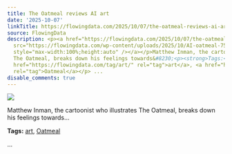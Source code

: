 ```yaml
---
title: The Oatmeal reviews AI art
date: '2025-10-07'
linkTitle: https://flowingdata.com/2025/10/07/the-oatmeal-reviews-ai-art/
source: FlowingData
description: <p><a href="https://flowingdata.com/2025/10/07/the-oatmeal-reviews-ai-art/"><img
  src="https://flowingdata.com/wp-content/uploads/2025/10/AI-oatmeal-750x515.png"
  style="max-width:100%;height:auto" /></a></p>Matthew Inman, the cartoonist who illustrates
  The Oatmeal, breaks down his feelings towards&#8230;<p><strong>Tags:</strong> <a
  href="https://flowingdata.com/tag/art/" rel="tag">art</a>, <a href="https://flowingdata.com/tag/oatmeal/"
  rel="tag">Oatmeal</a></p> ...
disable_comments: true
---
```

<p><a href="https://flowingdata.com/2025/10/07/the-oatmeal-reviews-ai-art/"><img src="https://flowingdata.com/wp-content/uploads/2025/10/AI-oatmeal-750x515.png" style="max-width:100%;height:auto" /></a></p>Matthew Inman, the cartoonist who illustrates The Oatmeal, breaks down his feelings towards&#8230;<p><strong>Tags:</strong> <a href="https://flowingdata.com/tag/art/" rel="tag">art</a>, <a href="https://flowingdata.com/tag/oatmeal/" rel="tag">Oatmeal</a></p> ...